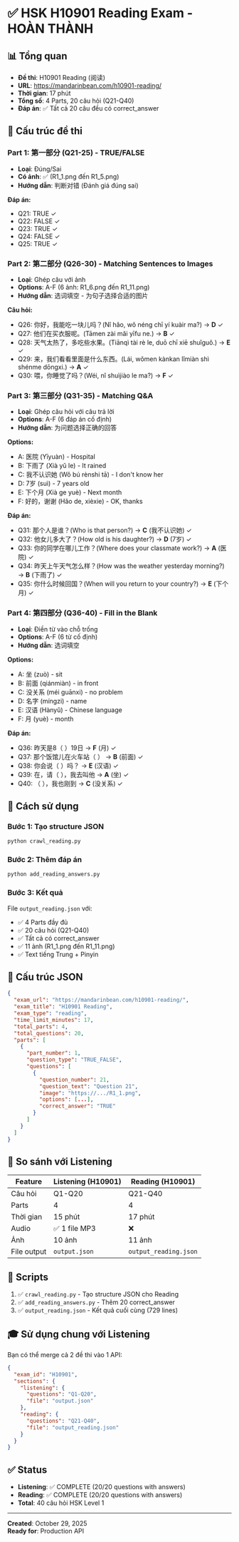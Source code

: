 # ✅ HSK H10901 Reading Exam - HOÀN THÀNH

## 📊 Tổng quan

- **Đề thi**: H10901 Reading (阅读)
- **URL**: https://mandarinbean.com/h10901-reading/
- **Thời gian**: 17 phút
- **Tổng số**: 4 Parts, 20 câu hỏi (Q21-Q40)
- **Đáp án**: ✅ Tất cả 20 câu đều có correct_answer

## 🎯 Cấu trúc đề thi

### Part 1: 第一部分 (Q21-25) - TRUE/FALSE
- **Loại**: Đúng/Sai
- **Có ảnh**: ✅ (R1_1.png đến R1_5.png)
- **Hướng dẫn**: 判断对错 (Đánh giá đúng sai)

**Đáp án:**
- Q21: TRUE ✓
- Q22: FALSE ✓
- Q23: TRUE ✓
- Q24: FALSE ✓
- Q25: TRUE ✓

### Part 2: 第二部分 (Q26-30) - Matching Sentences to Images
- **Loại**: Ghép câu với ảnh
- **Options**: A-F (6 ảnh: R1_6.png đến R1_11.png)
- **Hướng dẫn**: 选词填空 - 为句子选择合适的图片

**Câu hỏi:**
- Q26: 你好，我能吃一块儿吗？(Nǐ hǎo, wǒ néng chī yí kuàir ma?) → **D** ✓
- Q27: 他们在买衣服呢。(Tāmen zài mǎi yīfu ne.) → **B** ✓
- Q28: 天气太热了，多吃些水果。(Tiānqì tài rè le, duō chī xiē shuǐguǒ.) → **E** ✓
- Q29: 来，我们看看里面是什么东西。(Lái, wǒmen kànkan lǐmiàn shì shénme dōngxi.) → **A** ✓
- Q30: 喂，你睡觉了吗？(Wéi, nǐ shuìjiào le ma?) → **F** ✓

### Part 3: 第三部分 (Q31-35) - Matching Q&A
- **Loại**: Ghép câu hỏi với câu trả lời
- **Options**: A-F (6 đáp án cố định)
- **Hướng dẫn**: 为问题选择正确的回答

**Options:**
- A: 医院 (Yīyuàn) - Hospital
- B: 下雨了 (Xià yǔ le) - It rained
- C: 我不认识她 (Wǒ bú rènshi tā) - I don't know her
- D: 7岁 (suì) - 7 years old
- E: 下个月 (Xià ge yuè) - Next month
- F: 好的，谢谢 (Hǎo de, xièxie) - OK, thanks

**Đáp án:**
- Q31: 那个人是谁？(Who is that person?) → **C** (我不认识她) ✓
- Q32: 他女儿多大了？(How old is his daughter?) → **D** (7岁) ✓
- Q33: 你的同学在哪儿工作？(Where does your classmate work?) → **A** (医院) ✓
- Q34: 昨天上午天气怎么样？(How was the weather yesterday morning?) → **B** (下雨了) ✓
- Q35: 你什么时候回国？(When will you return to your country?) → **E** (下个月) ✓

### Part 4: 第四部分 (Q36-40) - Fill in the Blank
- **Loại**: Điền từ vào chỗ trống
- **Options**: A-F (6 từ cố định)
- **Hướng dẫn**: 选词填空

**Options:**
- A: 坐 (zuò) - sit
- B: 前面 (qiánmiàn) - in front
- C: 没关系 (méi guānxi) - no problem
- D: 名字 (míngzi) - name
- E: 汉语 (Hànyǔ) - Chinese language
- F: 月 (yuè) - month

**Đáp án:**
- Q36: 昨天是8（ ）19日 → **F** (月) ✓
- Q37: 那个饭馆儿在火车站（ ） → **B** (前面) ✓
- Q38: 你会说（ ）吗？ → **E** (汉语) ✓
- Q39: 在，请（ ），我去叫他 → **A** (坐) ✓
- Q40: （ ），我也刚到 → **C** (没关系) ✓

## 🚀 Cách sử dụng

### Bước 1: Tạo structure JSON
```bash
python crawl_reading.py
```

### Bước 2: Thêm đáp án
```bash
python add_reading_answers.py
```

### Bước 3: Kết quả
File `output_reading.json` với:
- ✅ 4 Parts đầy đủ
- ✅ 20 câu hỏi (Q21-Q40)
- ✅ Tất cả có correct_answer
- ✅ 11 ảnh (R1_1.png đến R1_11.png)
- ✅ Text tiếng Trung + Pinyin

## 📁 Cấu trúc JSON

```json
{
  "exam_url": "https://mandarinbean.com/h10901-reading/",
  "exam_title": "H10901 Reading",
  "exam_type": "reading",
  "time_limit_minutes": 17,
  "total_parts": 4,
  "total_questions": 20,
  "parts": [
    {
      "part_number": 1,
      "question_type": "TRUE_FALSE",
      "questions": [
        {
          "question_number": 21,
          "question_text": "Question 21",
          "image": "https://.../R1_1.png",
          "options": [...],
          "correct_answer": "TRUE"
        }
      ]
    }
  ]
}
```

## 🔗 So sánh với Listening

| Feature | Listening (H10901) | Reading (H10901) |
|---------|-------------------|------------------|
| Câu hỏi | Q1-Q20 | Q21-Q40 |
| Parts | 4 | 4 |
| Thời gian | 15 phút | 17 phút |
| Audio | ✅ 1 file MP3 | ❌ |
| Ảnh | 10 ảnh | 11 ảnh |
| File output | `output.json` | `output_reading.json` |

## 📝 Scripts

1. ✅ `crawl_reading.py` - Tạo structure JSON cho Reading
2. ✅ `add_reading_answers.py` - Thêm 20 correct_answer
3. ✅ `output_reading.json` - Kết quả cuối cùng (729 lines)

## 🎓 Sử dụng chung với Listening

Bạn có thể merge cả 2 đề thi vào 1 API:

```json
{
  "exam_id": "H10901",
  "sections": {
    "listening": {
      "questions": "Q1-Q20",
      "file": "output.json"
    },
    "reading": {
      "questions": "Q21-Q40", 
      "file": "output_reading.json"
    }
  }
}
```

## ✅ Status

- **Listening**: ✅ COMPLETE (20/20 questions with answers)
- **Reading**: ✅ COMPLETE (20/20 questions with answers)
- **Total**: 40 câu hỏi HSK Level 1

---

**Created**: October 29, 2025  
**Ready for**: Production API
